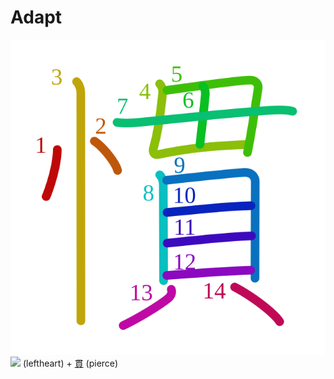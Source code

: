 # Adapt
![6163](../kanji-colorize/6163.svg)
![](http://www.kanjidamage.com/assets/radsmall/heartleft-042206e623366c5af4ceb06fc7c22311edc86e29e45f230326971c638d995d15.jpg) (leftheart) + [貫](../../Vocabulary/貫.md) (pierce)